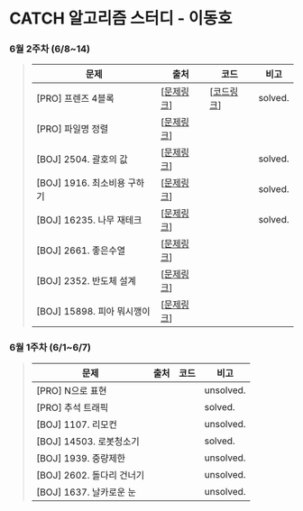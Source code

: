 # CATCH 알고리즘 스터디 - 이동호

### 6월 2주차 (6/8~14)

> | 문제 | 출처 | 코드 | 비고 |
> |---|---|---|---|
>  [PRO] 프렌즈 4블록  | [[문제링크](https://programmers.co.kr/learn/courses/30/lessons/17679)] | [[코드링크](https://github.com/catch4/Doho/blob/master/2%EB%B2%88%EC%A7%B8/%5BPRO%5D%20%ED%94%84%EB%A0%8C%EC%A6%88%204%EB%B8%94%EB%A1%9D.cpp)] | solved.   
>  [PRO] 파일명 정렬 |  [[문제링크](https://programmers.co.kr/learn/courses/30/lessons/17686)] |    
>  [BOJ] 2504. 괄호의 값 |  [[문제링크](https://www.acmicpc.net/problem/2504)] ||  solved.   
>  [BOJ] 1916. 최소비용 구하기 |  [[문제링크](https://www.acmicpc.net/problem/1916)]| | solved.   
>  [BOJ] 16235. 나무 재테크|   [[문제링크](https://www.acmicpc.net/problem/16235)] || solved.   
>  [BOJ] 2661. 좋은수열 |  [[문제링크](https://www.acmicpc.net/problem/2661)] ||    
>  [BOJ] 2352. 반도체 설계| [[문제링크](https://www.acmicpc.net/problem/2352)] ||    
>  [BOJ] 15898. 피아 뭐시깽이| [[문제링크](https://www.acmicpc.net/problem/15898)] ||       
   
   
   
   
### 6월 1주차 (6/1~6/7)
> | 문제 | 출처 | 코드 | 비고 |
> |---|---|---|---|
>  [PRO] N으로 표현|||unsolved.
> [PRO] 추석 트래픽|||solved.
> [BOJ] 1107. 리모컨 |||unsolved. 
> [BOJ] 14503. 로봇청소기   |||solved.
> [BOJ] 1939. 중량제한 |||unsolved.
> [BOJ] 2602. 돌다리 건너기   |||unsolved.
> [BOJ] 1637. 날카로운 눈 |||unsolved.   



